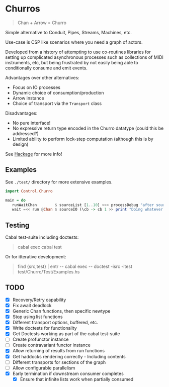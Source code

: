 # Churros

> Chan + Arrow = Churro

Simple alternative to Conduit, Pipes, Streams, Machines, etc.

Use-case is CSP like scenarios where you need a graph of actors.

Developed from a history of attempting to use co-routines libraries for setting up complicated asynchronous processes
such as collections of MIDI instruments, etc, but being frustrated by not easily being able to conditionally
consume and emit events.

Advantages over other alternatives:

* Focus on IO processes
* Dynamic choice of consumption/production
* Arrow instance
* Choice of transport via the `Transport` class

Disadvantages:

* No pure interface!
* No expressive return type encoded in the Churro datatype (could this be addressed?)
* Limited ability to perform lock-step computation (although this is by design)

See [Hackage](https://hackage.haskell.org/package/churros-0.1.0.0/candidate) for more info!

## Examples

See `./test/` directory for more extensive examples.

```haskell
import Control.Churro

main = do
   runWaitChan        $ sourceList [1..10] >>> processDebug "after source" >>> delay 1 {- seconds -} >>> arr succ >>> sinkPrint
   wait =<< run @Chan $ sourceIO (\cb -> cb 1 >> print "Doing whatever!" >> cb 5) >>> filterC (> 3) >>> sinkIO print
```

## Testing

Cabal test-suite including doctests:

> cabal exec cabal test

Or for itterative development:

> find {src,test} | entr -- cabal exec -- doctest -isrc -itest test/Churro/Test/Examples.hs

## TODO

* [x] Recovery/Retry capability
* [x] Fix await deadlock
* [x] Generic Chan functions, then specific newtype
* [x] Stop using list functions
* [x] Different transport options, buffered, etc.
* [x] Write doctests for functionality
* [x] Get Doctests working as part of the cabal test-suite
* [ ] Create profunctor instance
* [ ] Create contravariant functor instance
* [x] Allow returning of results from run functions
* [x] Get haddocks rendering correctly - Including contents
* [ ] Different transports for sections of the graph
* [ ] Allow configurable parallelism
* [x] Early termination if downstream consumer completes
    - [x] Ensure that infinite lists work when partially consumed